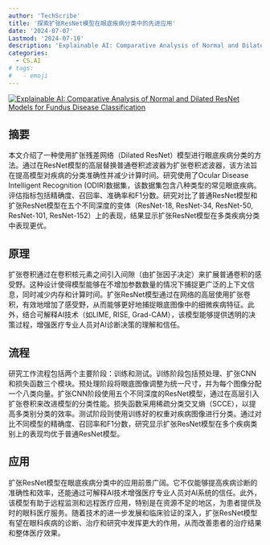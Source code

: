 ```yaml
---
author: 'TechScribe'
title: '探索扩张ResNet模型在眼底疾病分类中的先进应用'
date: '2024-07-07'
Lastmod: '2024-07-10'
description: 'Explainable AI: Comparative Analysis of Normal and Dilated ResNet Models for Fundus Disease Classification'
categories:
  - CS.AI
# tags:
#   - emoji
---
```


[![Explainable AI: Comparative Analysis of Normal and Dilated ResNet Models for Fundus Disease Classification](https://arxiv-research-1301205113.cos.ap-guangzhou.myqcloud.com/images/2407.05440v1.pdf_0.jpg)](https://arxiv.org/abs/2407.05440v1)

## 摘要

本文介绍了一种使用扩张残差网络（Dilated ResNet）模型进行眼底疾病分类的方法。通过在ResNet模型的高层替换普通卷积滤波器为扩张卷积滤波器，该方法旨在提高模型对疾病的分类准确性并减少计算时间。研究使用了Ocular Disease Intelligent Recognition (ODIR)数据集，该数据集包含八种类型的常见眼底疾病。评估指标包括精确度、召回率、准确率和F1分数。研究对比了普通ResNet模型和扩张ResNet模型在五个不同深度的变体（ResNet-18, ResNet-34, ResNet-50, ResNet-101, ResNet-152）上的表现，结果显示扩张ResNet模型在多类疾病分类中表现更优。<!--more-->

## 原理

扩张卷积通过在卷积核元素之间引入间隙（由扩张因子决定）来扩展普通卷积的感受野。这种设计使得模型能够在不增加参数数量的情况下捕捉更广泛的上下文信息，同时减少内存和计算时间。扩张ResNet模型通过在网络的高层使用扩张卷积，有效地增加了感受野，从而能够更好地捕捉眼底图像中的细微疾病特征。此外，结合可解释AI技术（如LIME, RISE, Grad-CAM），该模型能够提供透明的决策过程，增强医疗专业人员对AI诊断决策的理解和信任。

## 流程

研究工作流程包括两个主要阶段：训练和测试。训练阶段包括预处理、扩张CNN和损失函数三个模块。预处理阶段将眼底图像调整为统一尺寸，并为每个图像分配一个八类向量。扩张CNN阶段使用五个不同深度的ResNet模型，通过在高层引入扩张卷积来改进模型的分类性能。损失函数采用稀疏分类交叉熵（SCCE），以提高多类别分类的效率。测试阶段则使用训练好的权重对疾病图像进行分类。通过对比不同模型的精确度、召回率和F1分数，研究显示扩张ResNet模型在多个疾病类别上的表现均优于普通ResNet模型。

## 应用

扩张ResNet模型在眼底疾病分类中的应用前景广阔。它不仅能够提高疾病诊断的准确性和效率，还能通过可解释AI技术增强医疗专业人员对AI系统的信任。此外，该模型有助于远程监测和远程医疗应用，特别是在资源不足的地区，为患者提供及时的眼科医疗服务。随着技术的进一步发展和临床验证的深入，扩张ResNet模型有望在眼科疾病的诊断、治疗和研究中发挥更大的作用，从而改善患者的治疗结果和整体医疗效果。